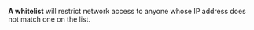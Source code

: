 **A whitelist** will restrict network access to anyone whose IP address does not match one on the list.
